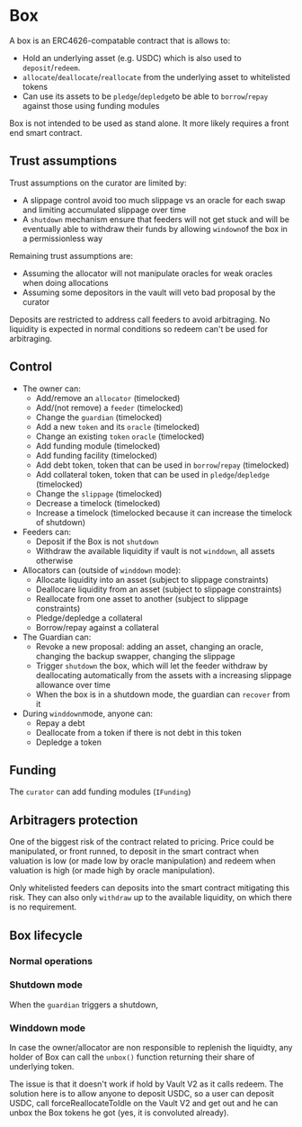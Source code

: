 # Box

A box is an ERC4626-compatable contract that is allows to:
- Hold an underlying asset (e.g. USDC) which is also used to `deposit`/`redeem`. 
- `allocate`/`deallocate`/`reallocate` from the underlying asset to whitelisted tokens
- Can use its assets to be `pledge`/`depledge`to be able to `borrow`/`repay` against those using funding modules

Box is not intended to be used as stand alone. It more likely requires a front end smart contract.

## Trust assumptions

Trust assumptions on the curator are limited by:
- A slippage control avoid too much slippage vs an oracle for each swap and limiting accumulated slippage over time
- A `shutdown` mechanism ensure that feeders will not get stuck and will be eventually able to withdraw their funds by allowing `windown`of the box in a permissionless way

Remaining trust assumptions are:
- Assuming the allocator will not manipulate oracles for weak oracles when doing allocations
- Assuming some depositors in the vault will veto bad proposal by the curator

Deposits are restricted to address call feeders to avoid arbitraging. No liquidity is expected in normal conditions so redeem can't be used for arbitraging.

## Control

- The owner can:
    - Add/remove an `allocator` (timelocked)
    - Add/(not remove) a `feeder` (timelocked)
    - Change the `guardian` (timelocked)
    - Add a new `token` and its `oracle` (timelocked)
    - Change an existing `token` `oracle` (timelocked)
    - Add funding module (timelocked)
    - Add funding facility (timelocked)
    - Add debt token, token that can be used in `borrow`/`repay` (timelocked)
    - Add collateral token, token that can be used in `pledge`/`depledge` (timelocked)
    - Change the `slippage` (timelocked)
    - Decrease a timelock (timelocked)
    - Increase a timelock (timelocked because it can increase the timelock of shutdown)
- Feeders can:
    - Deposit if the Box is not `shutdown`
    - Withdraw the available liquidity if vault is not `winddown`, all assets otherwise
- Allocators can (outside of `winddown` mode):
    - Allocate liquidity into an asset (subject to slippage constraints)
    - Deallocare liquidity from an asset (subject to slippage constraints)
    - Reallocate from one asset to another (subject to slippage constraints)
    - Pledge/depledge a collateral
    - Borrow/repay against a collateral
- The Guardian can:
    - Revoke a new proposal: adding an asset, changing an oracle, changing the backup swapper, changing the slippage
    - Trigger `shutdown` the box, which will let the feeder withdraw by deallocating automatically from the assets with a increasing slippage allowance over time
    - When the box is in a shutdown mode, the guardian can `recover` from it
- During `winddown`mode, anyone can:
    - Repay a debt
    - Deallocate from a token if there is not debt in this token
    - Depledge a token


## Funding

The `curator` can add funding modules (`IFunding`)

## Arbitragers protection

One of the biggest risk of the contract related to pricing. Price could be manipulated, or front runned, to deposit in the smart contract when valuation is low (or made low by oracle manipulation) and redeem when valuation is high (or made high by oracle manipulation).

Only whitelisted feeders can deposits into the smart contract mitigating this risk. They can also only `withdraw` up to the available liquidity, on which there is no requirement.


## Box lifecycle

### Normal operations

### Shutdown mode

When the `guardian` triggers a shutdown, 

### Winddown mode

In case the owner/allocator are non responsible to replenish the liquidty, any holder of Box can call the `unbox()` function returning their share of underlying token.

The issue is that it doesn't work if hold by Vault V2 as it calls redeem. The solution here is to allow anyone to deposit USDC, so a user can deposit USDC, call forceReallocateToIdle on the Vault V2 and get out and he can unbox the Box tokens he got (yes, it is convoluted already).


